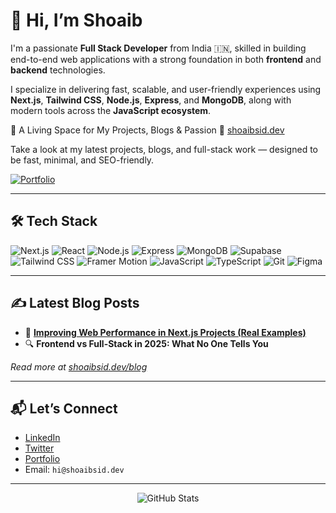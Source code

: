 # 👋 Hi, I’m Shoaib

I'm a passionate **Full Stack Developer** from India 🇮🇳, skilled in building end-to-end web applications with a strong foundation in both **frontend** and **backend** technologies.  

I specialize in delivering fast, scalable, and user-friendly experiences using **Next.js**, **Tailwind CSS**, **Node.js**, **Express**, and **MongoDB**, along with modern tools across the **JavaScript ecosystem**.


🚀 A Living Space for My Projects, Blogs & Passion 
🔗 [shoaibsid.dev](https://shoaibsid.dev)

Take a look at my latest projects, blogs, and full-stack work — designed to be fast, minimal, and SEO-friendly.

[![Portfolio](https://img.shields.io/badge/Visit-My%20Portfolio-blueviolet?style=for-the-badge&logo=vercel)](https://shoaibsid.dev)

---

## 🛠️ Tech Stack

![Next.js](https://img.shields.io/badge/-Next.js-000?style=flat&logo=nextdotjs)
![React](https://img.shields.io/badge/-React-20232A?style=flat&logo=react)
![Node.js](https://img.shields.io/badge/-Node.js-339933?style=flat&logo=node.js)
![Express](https://img.shields.io/badge/-Express.js-000000?style=flat&logo=express)
![MongoDB](https://img.shields.io/badge/-MongoDB-4EA94B?style=flat&logo=mongodb)
![Supabase](https://img.shields.io/badge/-Supabase-3ECF8E?style=flat&logo=supabase)
![Tailwind CSS](https://img.shields.io/badge/-TailwindCSS-38B2AC?style=flat&logo=tailwind-css)
![Framer Motion](https://img.shields.io/badge/-Framer_Motion-black?style=flat&logo=framer)
![JavaScript](https://img.shields.io/badge/-JavaScript-F7DF1E?style=flat&logo=javascript)
![TypeScript](https://img.shields.io/badge/-TypeScript-3178C6?style=flat&logo=typescript)
![Git](https://img.shields.io/badge/-Git-F05032?style=flat&logo=git)
![Figma](https://img.shields.io/badge/-Figma-000?style=flat&logo=figma)

---

## ✍️ Latest Blog Posts

- 🧩 **[Improving Web Performance in Next.js Projects (Real Examples)](https://shoaibsid.dev/blog/performance-nextjs)**
- 🔍 **Frontend vs Full-Stack in 2025: What No One Tells You**

_Read more at [shoaibsid.dev/blog](https://shoaibsid.dev/blog)_

---

## 📬 Let’s Connect

- [LinkedIn](https://www.linkedin.com/in/itsshoaibsid/)
- [Twitter](https://twitter.com/itsshoaibsid)
- [Portfolio](https://shoaibsid.dev)
- Email: `hi@shoaibsid.dev`

---

<p align="center">
  <img src="https://github-readme-stats.vercel.app/api?username=itsshoaibsid&show_icons=true&theme=react&count_private=true&hide=issues" alt="GitHub Stats" />
</p>
